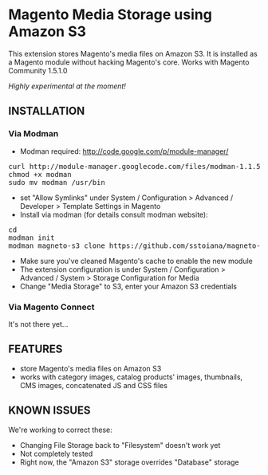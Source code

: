 # Magento Media Storage using Amazon S3

This extension stores Magento's media files on Amazon S3. It is installed as a Magento module without hacking Magento's core. Works with Magento Community 1.5.1.0

*Highly experimental at the moment!*

## INSTALLATION 

### Via Modman
 - Modman required: <http://code.google.com/p/module-manager/>
<pre>
curl http://module-manager.googlecode.com/files/modman-1.1.5 > modman
chmod +x modman
sudo mv modman /usr/bin
</pre>
 - set "Allow Symlinks" under System / Configuration > Advanced / Developer > Template Settings in Magento 
 - Install via modman (for details consult modman website):
<pre>
cd <magento root folder>
modman init
modman magneto-s3 clone https://github.com/sstoiana/magneto-s3.git
</pre>
 - Make sure you've cleaned Magento's cache to enable the new module
 - The extension configuration is under System / Configuration > Advanced / System > Storage Configuration for Media
 - Change "Media Storage" to S3, enter your Amazon S3 credentials

### Via Magento Connect
It's not there yet...

## FEATURES 
 - store Magento's media files on Amazon S3 
 - works with category images, catalog products' images, thumbnails, CMS images, concatenated JS and CSS files

## KNOWN ISSUES
We're working to correct these:

 - Changing File Storage back to "Filesystem" doesn't work yet
 - Not completely tested
 - Right now, the "Amazon S3" storage overrides "Database" storage